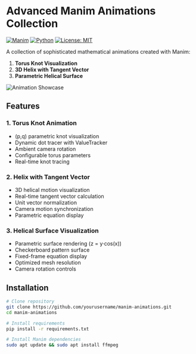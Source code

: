 # Advanced Manim Animations Collection

[![Manim](https://img.shields.io/badge/Manim-v0.18.0-%23FFD700)](https://www.manim.community/)
[![Python](https://img.shields.io/badge/Python-3.10+-blue)](https://www.python.org/)
[![License: MIT](https://img.shields.io/badge/License-MIT-yellow.svg)](https://opensource.org/licenses/MIT)

A collection of sophisticated mathematical animations created with Manim:
1. **Torus Knot Visualization**
2. **3D Helix with Tangent Vector**
3. **Parametric Helical Surface**

![Animation Showcase](assets/showcase.gif)

## Features

### 1. Torus Knot Animation
- (p,q) parametric knot visualization
- Dynamic dot tracer with ValueTracker
- Ambient camera rotation
- Configurable torus parameters
- Real-time knot tracing

### 2. Helix with Tangent Vector
- 3D helical motion visualization
- Real-time tangent vector calculation
- Unit vector normalization
- Camera motion synchronization
- Parametric equation display

### 3. Helical Surface Visualization
- Parametric surface rendering (z = y·cos(x))
- Checkerboard pattern surface
- Fixed-frame equation display
- Optimized mesh resolution
- Camera rotation controls

## Installation

```bash
# Clone repository
git clone https://github.com/yourusername/manim-animations.git
cd manim-animations

# Install requirements
pip install -r requirements.txt

# Install Manim dependencies
sudo apt update && sudo apt install ffmpeg
